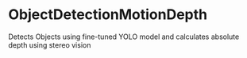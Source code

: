 # ObjectDetectionMotionDepth 
Detects Objects using fine-tuned YOLO model and calculates absolute depth using stereo vision  
